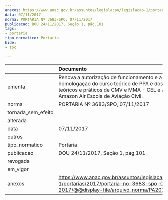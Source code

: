 ```yaml
---
anexos: https://www.anac.gov.br/assuntos/legislacao/legislacao-1/portarias/2017/portaria-no-3683-spo-07-11-2017/@@display-file/arquivo_norma/PA2017-3683.pdf
data: 07/11/2017
norma: PORTARIA Nº 3683/SPO, 07/11/2017
publicacao: DOU 24/11/2017, Seção 1, pág.101
tags:
- portaria
tipo_normatico: Portaria
hide: 
- toc 
 
---
```


|                    | Documento                                                                                                                                                                       |
|:-------------------|:--------------------------------------------------------------------------------------------------------------------------------------------------------------------------------|
| ementa             | Renova a autorização de funcionamento e a homologação do curso teórico de PPA e dos cursos teóricos e práticos de CMV e MMA - CEL e AVI, da Amazon Air Escola de Aviação Civil. |
| norma              | PORTARIA Nº 3683/SPO, 07/11/2017                                                                                                                                                |
| tornada_sem_efeito |                                                                                                                                                                                 |
| alterada           |                                                                                                                                                                                 |
| data               | 07/11/2017                                                                                                                                                                      |
| outros             |                                                                                                                                                                                 |
| tipo_normatico     | Portaria                                                                                                                                                                        |
| publicacao         | DOU 24/11/2017, Seção 1, pág.101                                                                                                                                                |
| revogada           |                                                                                                                                                                                 |
| em_vigor           |                                                                                                                                                                                 |
| anexos             | https://www.anac.gov.br/assuntos/legislacao/legislacao-1/portarias/2017/portaria-no-3683-spo-07-11-2017/@@display-file/arquivo_norma/PA2017-3683.pdf                            |